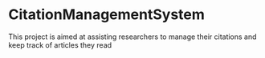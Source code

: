 # CitationManagementSystem
This project is aimed at assisting researchers to manage their citations and keep track of articles they read
